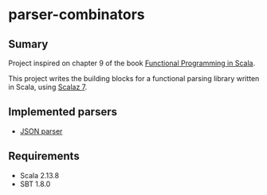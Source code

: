 # parser-combinators

## Sumary
Project inspired on chapter 9 of the book [Functional Programming in Scala](https://www.manning.com/books/functional-programming-in-scala).

This project writes the building blocks for a functional parsing library written in Scala, using [Scalaz 7](https://scalaz.github.io/7/).

## Implemented parsers

* [JSON parser](https://github.com/jdaalba/parser-combinators/blob/main/src/main/scala/com/jdaalba/parsing/samples/JsonParser.scala)

## Requirements

* Scala 2.13.8
* SBT 1.8.0
